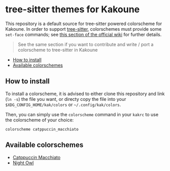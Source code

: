 # tree-sitter themes for Kakoune

This repository is a default source for tree-sitter powered colorscheme for Kakoune. In order to support [tree-sitter],
colorschemes must provide some `set-face` commands; see [this section of the official wiki](https://github.com/hadronized/kak-tree-sitter/tree/master/docs/man/highlighting.md#faces)
for further details.

> See the same section if you want to contribute and write / port a colorscheme to tree-sitter in Kakoune

* [How to install](#how-to-install)
* [Available colorschemes](#available-colorschemes)
 
## How to install

To install a colorscheme, it is advised to either clone this repository and link (`ln -s`) the file you want, or directy
copy the file into your `$XDG_CONFIG_HOME/kak/colors` or `~/.config/kak/colors`.

Then, you can simply use the `colorscheme` command in your `kakrc` to use the colorscheme of your choice:

```kakoune
colorscheme catppuccin_macchiato
```

## Available colorschemes

- [Catppuccin Macchiato](./colors/catppuccin/catppuccin_macchiato.kak)
- [Night Owl](./colors/nightowl/night-owl.kak)

[tree-sitter]: https://tree-sitter.github.io/tree-sitter/
